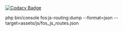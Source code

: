 [![Codacy Badge](https://app.codacy.com/project/badge/Grade/05be22158a2f4e51a90ca4f898e0b8e7)](https://www.codacy.com/manual/Florkin/snowtricks?utm_source=github.com&amp;utm_medium=referral&amp;utm_content=Florkin/snowtricks&amp;utm_campaign=Badge_Grade)

php bin/console fos:js-routing:dump --format=json --target=assets/js/fos_js_routes.json